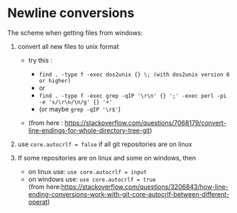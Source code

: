 
# Newline conversions
The scheme when getting files from windows:

1. convert all new files to unix format
    * try this :
        - `find . -type f -exec dos2unix {} \; (with dos2unix version 6 or higher)`
        - or
        - `find . -type f -exec grep -qIP '\r\n' {} ';' -exec perl -pi -e 's/\r\n/\n/g' {} '+'`
        - (or maybe `grep -qIP '\r$'`)
    
    * (from here : <https://stackoverflow.com/questions/7068179/convert-line-endings-for-whole-directory-tree-git>)

2. use `core.autocrlf = false` if all git repositories are on linux

3. If some repositories are on linux and some on windows, then
    * on linux use: `use core.autocrlf = input`
    * on windows use: `use core.autocrlf = true`<br>
(from here:<https://stackoverflow.com/questions/3206843/how-line-ending-conversions-work-with-git-core-autocrlf-between-different-operat>)
